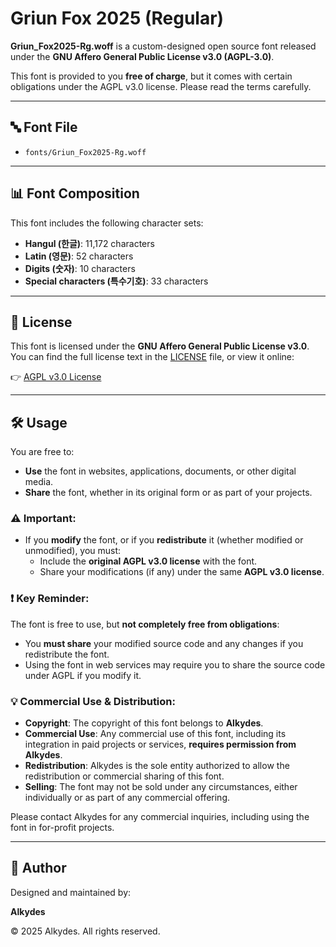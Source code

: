 # Griun Fox 2025 (Regular)

**Griun_Fox2025-Rg.woff** is a custom-designed open source font released under the **GNU Affero General Public License v3.0 (AGPL-3.0)**.

This font is provided to you **free of charge**, but it comes with certain obligations under the AGPL v3.0 license. Please read the terms carefully.

---

## 🔤 Font File

- `fonts/Griun_Fox2025-Rg.woff`

---

## 📊 Font Composition

This font includes the following character sets:

- **Hangul (한글)**: 11,172 characters
- **Latin (영문)**: 52 characters
- **Digits (숫자)**: 10 characters
- **Special characters (특수기호)**: 33 characters

---

## 📜 License

This font is licensed under the **GNU Affero General Public License v3.0**.  
You can find the full license text in the [LICENSE](./LICENSE) file, or view it online:

👉 [AGPL v3.0 License](https://www.gnu.org/licenses/agpl-3.0.html)

---

## 🛠️ Usage

You are free to:

- **Use** the font in websites, applications, documents, or other digital media.
- **Share** the font, whether in its original form or as part of your projects.

### ⚠️ Important:

- If you **modify** the font, or if you **redistribute** it (whether modified or unmodified), you must:
  - Include the **original AGPL v3.0 license** with the font.
  - Share your modifications (if any) under the same **AGPL v3.0 license**.

### ❗ Key Reminder:

The font is free to use, but **not completely free from obligations**:
- You **must share** your modified source code and any changes if you redistribute the font.
- Using the font in web services may require you to share the source code under AGPL if you modify it.

### 💡 Commercial Use & Distribution:

- **Copyright**: The copyright of this font belongs to **Alkydes**.
- **Commercial Use**: Any commercial use of this font, including its integration in paid projects or services, **requires permission from Alkydes**.
- **Redistribution**: Alkydes is the sole entity authorized to allow the redistribution or commercial sharing of this font.
- **Selling**: The font may not be sold under any circumstances, either individually or as part of any commercial offering.

Please contact Alkydes for any commercial inquiries, including using the font in for-profit projects.

---

## 👤 Author

Designed and maintained by:

**Alkydes**

© 2025 Alkydes. All rights reserved.
